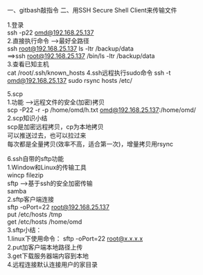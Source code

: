 一、gitbash敲指令
二、用SSH Secure Shell Client来传输文件

1.登录                   
ssh -p22 omd@192.168.25.137               
2.直接执行命令  -->最好全路径                   
ssh root@192.168.25.137 ls -ltr /backup/data                       
==>ssh root@192.168.25.137 /bin/ls -ltr /backup/data               
3.查看已知主机                    
cat /root/.ssh/known_hosts
4.ssh远程执行sudo命令
ssh -t omd@192.168.25.137 sudo rsync hosts /etc/

5.scp               
1.功能   -->远程文件的安全(加密)拷贝                   
scp -P22 -r -p /home/omd/h.txt omd@192.168.25.137:/home/omd/               
2.scp知识小结                   
scp是加密远程拷贝，cp为本地拷贝                   
可以推送过去，也可以拉过来                   
每次都是全量拷贝(效率不高，适合第一次)，增量拷贝用rsync

6.ssh自带的sftp功能               
1.Window和Linux的传输工具                   
wincp   filezip                   
sftp  -->基于ssh的安全加密传输                   
samba   
2.sftp客户端连接                   
sftp -oPort=22 root@192.168.25.137                   
put /etc/hosts /tmp                   
get /etc/hosts /home/omd   
3.sftp小结：                   
1.linux下使用命令： sftp -oPort=22 root@x.x.x.x                   
2.put加客户端本地路径上传                  
3.get下载服务器端内容到本地                   
4.远程连接默认连接用户的家目录